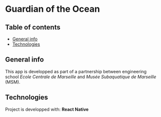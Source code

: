 # Guardian of the Ocean


## Table of contents
* [General info](#general-info)
* [Technologies](#technologies)

## General info
This app is developped as part of a partnership between engineering school <i>Ecole Centrale de Marseille</i> and <i>Musée Subaquatique de Marseille</i> (MSM).


## Technologies
Project is developped with:
**React Native**


